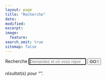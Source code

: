 ```yaml
---
layout: page
title: "Recherche"
date:
modified:
excerpt:
image:
  feature:
search_omit: true
sitemap: false
---
```


<!-- Search form -->
<form method="get" action="{{ site.url }}/search/" data-search-form class="simple-search">
  <label for="q">Recherche</label>
  <input type="search" name="q" id="q" placeholder="Demandez et on vous répondra." data-search-input id="goog-wm-qt" autofocus />
  <input type="submit" value="GO !" id="goog-wm-sb" />
</form>

<!-- Search results placeholder -->
<h6 data-search-found>
  <span data-search-found-count></span> résultat(s) pour &ldquo;<span data-search-found-term></span>&rdquo;.
</h6>
<ul class="post-list" data-search-results></ul>

<!-- Search result template -->
<script type="text/x-template" id="search-result">
  <li><article>
    <a href="##Url##">##Title## <span class="excerpt">##Excerpt##</span></a>
  </article></li>
</script>
